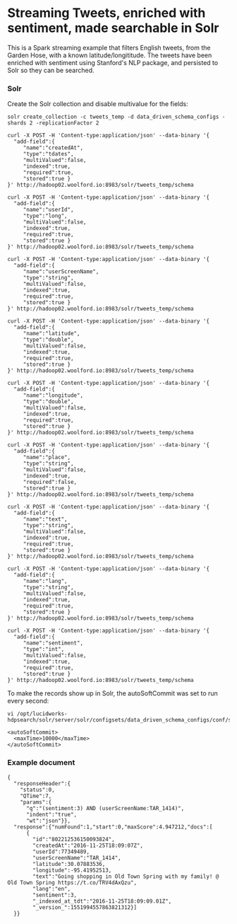 
# Streaming Tweets, enriched with sentiment, made searchable in Solr

This is a Spark streaming example that filters English tweets, from the Garden Hose, with a known latitude/longititude. The tweets have been enriched with sentiment using Stanford's NLP package, and persisted to Solr so they can be searched.

### Solr

Create the Solr collection and disable multivalue for the fields:

    solr create_collection -c tweets_temp -d data_driven_schema_configs -shards 2 -replicationFactor 2
    
    curl -X POST -H 'Content-type:application/json' --data-binary '{
      "add-field":{
         "name":"createdAt",
         "type":"tdates",
         "multiValued":false,
         "indexed":true,
         "required":true,
         "stored":true }
    }' http://hadoop02.woolford.io:8983/solr/tweets_temp/schema
    
    curl -X POST -H 'Content-type:application/json' --data-binary '{
      "add-field":{
         "name":"userId",
         "type":"long",
         "multiValued":false,
         "indexed":true,
         "required":true,
         "stored":true }
    }' http://hadoop02.woolford.io:8983/solr/tweets_temp/schema
    
    curl -X POST -H 'Content-type:application/json' --data-binary '{
      "add-field":{
         "name":"userScreenName",
         "type":"string",
         "multiValued":false,
         "indexed":true,
         "required":true,
         "stored":true }
    }' http://hadoop02.woolford.io:8983/solr/tweets_temp/schema
    
    curl -X POST -H 'Content-type:application/json' --data-binary '{
      "add-field":{
         "name":"latitude",
         "type":"double",
         "multiValued":false,
         "indexed":true,
         "required":true,
         "stored":true }
    }' http://hadoop02.woolford.io:8983/solr/tweets_temp/schema
    
    curl -X POST -H 'Content-type:application/json' --data-binary '{
      "add-field":{
         "name":"longitude",
         "type":"double",
         "multiValued":false,
         "indexed":true,
         "required":true,
         "stored":true }
    }' http://hadoop02.woolford.io:8983/solr/tweets_temp/schema
    
    curl -X POST -H 'Content-type:application/json' --data-binary '{
      "add-field":{
         "name":"place",
         "type":"string",
         "multiValued":false,
         "indexed":true,
         "required":false,
         "stored":true }
    }' http://hadoop02.woolford.io:8983/solr/tweets_temp/schema
    
    curl -X POST -H 'Content-type:application/json' --data-binary '{
      "add-field":{
         "name":"text",
         "type":"string",
         "multiValued":false,
         "indexed":true,
         "required":true,
         "stored":true }
    }' http://hadoop02.woolford.io:8983/solr/tweets_temp/schema
    
    curl -X POST -H 'Content-type:application/json' --data-binary '{
      "add-field":{
         "name":"lang",
         "type":"string",
         "multiValued":false,
         "indexed":true,
         "required":true,
         "stored":true }
    }' http://hadoop02.woolford.io:8983/solr/tweets_temp/schema
    
    curl -X POST -H 'Content-type:application/json' --data-binary '{
      "add-field":{
         "name":"sentiment",
         "type":"int",
         "multiValued":false,
         "indexed":true,
         "required":true,
         "stored":true }
    }' http://hadoop02.woolford.io:8983/solr/tweets_temp/schema

To make the records show up in Solr, the autoSoftCommit was set to run every second:

    vi /opt/lucidworks-hdpsearch/solr/server/solr/configsets/data_driven_schema_configs/conf/solrconfig.xml

    <autoSoftCommit>
      <maxTime>10000</maxTime>
    </autoSoftCommit>

### Example document

    {
      "responseHeader":{
        "status":0,
        "QTime":7,
        "params":{
          "q":"(sentiment:3) AND (userScreenName:TAR_1414)",
          "indent":"true",
          "wt":"json"}},
      "response":{"numFound":1,"start":0,"maxScore":4.947212,"docs":[
          {
            "id":"802212536150093824",
            "createdAt":"2016-11-25T18:09:07Z",
            "userId":77349489,
            "userScreenName":"TAR_1414",
            "latitude":30.07883536,
            "longitude":-95.41952513,
            "text":"Going shopping in Old Town Spring with my family! @ Old Town Spring https://t.co/TRV4dAxQzu",
            "lang":"en",
            "sentiment":3,
            "_indexed_at_tdt":"2016-11-25T18:09:09.01Z",
            "_version_":1551994557863821312}]
      }}